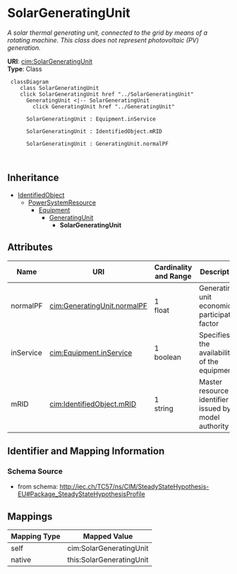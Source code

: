 # SolarGeneratingUnit


_A solar thermal generating unit, connected to the grid by means of a rotating machine.  This class does not represent photovoltaic (PV) generation._





**URI**: [cim:SolarGeneratingUnit](http://iec.ch/TC57/CIM100#SolarGeneratingUnit)<br />
**Type**: Class




```mermaid
 classDiagram
    class SolarGeneratingUnit
    click SolarGeneratingUnit href "../SolarGeneratingUnit"
      GeneratingUnit <|-- SolarGeneratingUnit
        click GeneratingUnit href "../GeneratingUnit"
      
      SolarGeneratingUnit : Equipment.inService
        
      SolarGeneratingUnit : IdentifiedObject.mRID
        
      SolarGeneratingUnit : GeneratingUnit.normalPF
        
      
```





## Inheritance
* [IdentifiedObject](IdentifiedObject.md)
    * [PowerSystemResource](PowerSystemResource.md)
        * [Equipment](Equipment.md)
            * [GeneratingUnit](GeneratingUnit.md)
                * **SolarGeneratingUnit**



## Attributes


| Name | URI | Cardinality and Range | Description | Inheritance |
| ---  | --- | --- | --- | --- |
| normalPF | [cim:GeneratingUnit.normalPF](http://iec.ch/TC57/CIM100#GeneratingUnit.normalPF) | 1 <br />  float  | Generating unit economic participation factor | [GeneratingUnit](GeneratingUnit.md) |
| inService | [cim:Equipment.inService](http://iec.ch/TC57/CIM100#Equipment.inService) | 1 <br />  boolean  | Specifies the availability of the equipment | [Equipment](Equipment.md) |
| mRID | [cim:IdentifiedObject.mRID](http://iec.ch/TC57/CIM100#IdentifiedObject.mRID) | 1 <br />  string  | Master resource identifier issued by a model authority | [IdentifiedObject](IdentifiedObject.md) |









## Identifier and Mapping Information







### Schema Source


* from schema: http://iec.ch/TC57/ns/CIM/SteadyStateHypothesis-EU#Package_SteadyStateHypothesisProfile





## Mappings

| Mapping Type | Mapped Value |
| ---  | ---  |
| self | cim:SolarGeneratingUnit |
| native | this:SolarGeneratingUnit |




